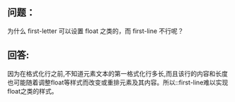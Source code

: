 ## 问题：
为什么 first-letter 可以设置 float 之类的，而 first-line 不行呢？

## 回答:
因为在格式化行之前,不知道元素文本的第一格式化行多长,而且该行的内容和长度也可能随着调整float等样式而改变或重排元素及其内容。所以::first-line难以实现float之类的样式。
